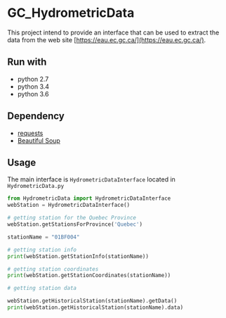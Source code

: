 GC_HydrometricData
==================
This project intend to provide an interface that can be used to extract the
data from the web site [https://eau.ec.gc.ca/](https://eau.ec.gc.ca/).
 
 Run with
 --------
 * python 2.7
 * python 3.4
 * python 3.6
 
 Dependency
 ----------
* [requests](https://pypi.python.org/pypi/requests)
* [Beautiful Soup](https://pypi.python.org/pypi/beautifulsoup4)

Usage
-----
The main interface is `HydrometricDataInterface` located in `HydrometricData.py`

```Python
from HydrometricData import HydrometricDataInterface
webStation = HydrometricDataInterface()

# getting station for the Quebec Province
webStation.getStationsForProvince('Quebec')

stationName = "01BF004"

# getting station info
print(webStation.getStationInfo(stationName))

# getting station coordinates 
print(webStation.getStationCoordinates(stationName))

# getting station data

webStation.getHistoricalStation(stationName).getData()
print(webStation.getHistoricalStation(stationName).data)
```
 

